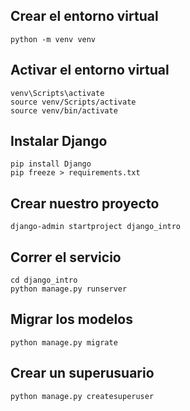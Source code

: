 ## Crear el entorno virtual
```
python -m venv venv
```
## Activar el entorno virtual
```
venv\Scripts\activate
source venv/Scripts/activate
source venv/bin/activate
```
## Instalar Django
```
pip install Django
pip freeze > requirements.txt
```
## Crear nuestro proyecto
```
django-admin startproject django_intro
```
## Correr el servicio
```
cd django_intro
python manage.py runserver
```
## Migrar los modelos
```
python manage.py migrate
```
## Crear un superusuario
```
python manage.py createsuperuser
```